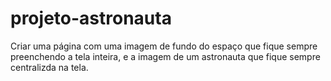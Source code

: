 # projeto-astronauta
 Criar uma página com uma imagem de fundo do espaço que fique sempre preenchendo a tela inteira, e a imagem de um astronauta que fique sempre centralizda na tela.
